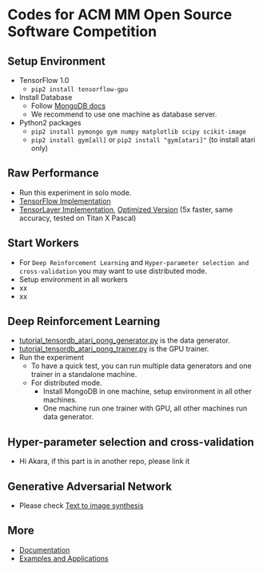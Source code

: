 # Codes for ACM MM Open Source Software Competition

## Setup Environment
* TensorFlow 1.0
  * `pip2 install tensorflow-gpu`
* Install Database
  * Follow [MongoDB docs](https://docs.mongodb.com/manual/installation/)
  * We recommend to use one machine as database server.
* Python2 packages
  * `pip2 install pymongo gym numpy matplotlib scipy scikit-image`
  * `pip2 install gym[all]` or `pip2 install "gym[atari]"` (to install atari only)

## Raw Performance
* Run this experiment in solo mode.
* [TensorFlow Implementation](https://www.tensorflow.org/tutorials/deep_cnn)
* [TensorLayer Implementation](https://github.com/akaraspt/tl_paper/blob/master/cifar10.py), [Optimized Version](https://github.com/zsdonghao/tensorlayer/blob/master/example/tutorial_cifar10_tfrecord.py) (5x faster, same accuracy, tested on Titan X Pascal)

## Start Workers
* For `Deep Reinforcement Learning` and `Hyper-parameter selection and cross-validation` you may want to use distributed mode.
* Setup environment in all workers
* xx
* xx

## Deep Reinforcement Learning
* [tutorial_tensordb_atari_pong_generator.py](https://github.com/akaraspt/tl_paper/blob/master/tutorial_tensordb_atari_pong_generator.py) is the data generator.
* [tutorial_tensordb_atari_pong_trainer.py](https://github.com/akaraspt/tl_paper/blob/master/tutorial_tensordb_atari_pong_trainer.py) is the GPU trainer.
* Run the experiment
  * To have a quick test, you can run multiple data generators and one trainer in a standalone machine.
  * For distributed mode.
    * Install MongoDB in one machine, setup environment in all other machines.
    * One machine run one trainer with GPU, all other machines run data generator.

## Hyper-parameter selection and cross-validation
* Hi Akara, if this part is in another repo, please link it

## Generative Adversarial Network
* Please check [Text to image synthesis](https://github.com/zsdonghao/text-to-image)

## More
* [Documentation](http://tensorlayer.readthedocs.io)
* [Examples and Applications](http://tensorlayer.readthedocs.io/en/latest/user/example.html)
